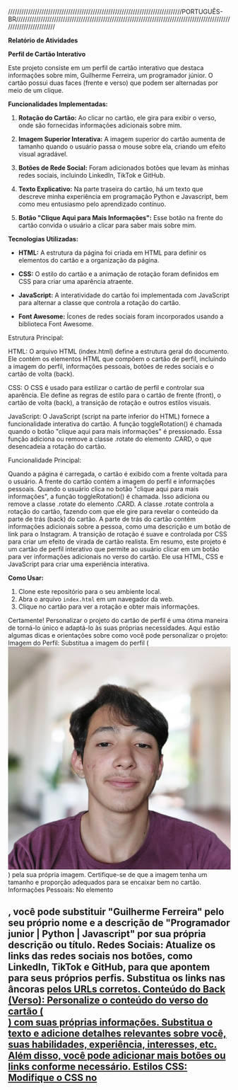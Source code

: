 //////////////////////////////////////////////////////////////////////////////PORTUGUÊS-BR/////////////////////////////////////////////////////////////////////////////////////////////////////////////////////

**Relatório de Atividades**

**Perfil de Cartão Interativo**

Este projeto consiste em um perfil de cartão interativo que destaca informações sobre mim, Guilherme Ferreira, um programador júnior. O cartão possui duas faces (frente e verso) que podem ser alternadas por meio de um clique.

**Funcionalidades Implementadas:**
1. **Rotação do Cartão:** Ao clicar no cartão, ele gira para exibir o verso, onde são fornecidas informações adicionais sobre mim.

2. **Imagem Superior Interativa:** A imagem superior do cartão aumenta de tamanho quando o usuário passa o mouse sobre ela, criando um efeito visual agradável.

3. **Botões de Rede Social:** Foram adicionados botões que levam às minhas redes sociais, incluindo LinkedIn, TikTok e GitHub.

4. **Texto Explicativo:** Na parte traseira do cartão, há um texto que descreve minha experiência em programação Python e Javascript, bem como meu entusiasmo pelo aprendizado contínuo.

5. **Botão "Clique Aqui para Mais Informações":** Esse botão na frente do cartão convida o usuário a clicar para saber mais sobre mim.

**Tecnologias Utilizadas:**
- **HTML:** A estrutura da página foi criada em HTML para definir os elementos do cartão e a organização da página.

- **CSS:** O estilo do cartão e a animação de rotação foram definidos em CSS para criar uma aparência atraente.

- **JavaScript:** A interatividade do cartão foi implementada com JavaScript para alternar a classe que controla a rotação do cartão.

- **Font Awesome:** Ícones de redes sociais foram incorporados usando a biblioteca Font Awesome.

Estrutura Principal:

HTML: O arquivo HTML (index.html) define a estrutura geral do documento. Ele contém os elementos HTML que compõem o cartão de perfil, incluindo a imagem do perfil, informações pessoais, botões de redes sociais e o cartão de volta (back).

CSS: O CSS é usado para estilizar o cartão de perfil e controlar sua aparência. Ele define as regras de estilo para o cartão de frente (front), o cartão de volta (back), a transição de rotação e outros estilos visuais.

JavaScript: O JavaScript (script na parte inferior do HTML) fornece a funcionalidade interativa do cartão. A função toggleRotation() é chamada quando o botão "clique aqui para mais informações" é pressionado. Essa função adiciona ou remove a classe .rotate do elemento .CARD, o que desencadeia a rotação do cartão.

Funcionalidade Principal:

Quando a página é carregada, o cartão é exibido com a frente voltada para o usuário. A frente do cartão contém a imagem do perfil e informações pessoais.
Quando o usuário clica no botão "clique aqui para mais informações", a função toggleRotation() é chamada. Isso adiciona ou remove a classe .rotate do elemento .CARD.
A classe .rotate controla a rotação do cartão, fazendo com que ele gire para revelar o conteúdo da parte de trás (back) do cartão.
A parte de trás do cartão contém informações adicionais sobre a pessoa, como uma descrição e um botão de link para o Instagram.
A transição de rotação é suave e controlada por CSS para criar um efeito de virada de cartão realista.
Em resumo, este projeto é um cartão de perfil interativo que permite ao usuário clicar em um botão para ver informações adicionais no verso do cartão. Ele usa HTML, CSS e JavaScript para criar uma experiência interativa.

**Como Usar:**
1. Clone este repositório para o seu ambiente local.
2. Abra o arquivo `index.html` em um navegador da web.
3. Clique no cartão para ver a rotação e obter mais informações.

Certamente! Personalizar o projeto do cartão de perfil é uma ótima maneira de torná-lo único e adaptá-lo às suas próprias necessidades. Aqui estão algumas dicas e orientações sobre como você pode personalizar o projeto:
Imagem do Perfil: Substitua a imagem do perfil (<img src="2eu.jpg">) pela sua própria imagem. Certifique-se de que a imagem tenha um tamanho e proporção adequados para se encaixar bem no cartão.
Informações Pessoais: No elemento <h2>, você pode substituir "Guilherme Ferreira" pelo seu próprio nome e a descrição de "Programador junior | Python | Javascript" por sua própria descrição ou título.
Redes Sociais: Atualize os links das redes sociais nos botões, como LinkedIn, TikTok e GitHub, para que apontem para seus próprios perfis. Substitua os links nas âncoras <a href="#"> pelos URLs corretos.
Conteúdo do Back (Verso): Personalize o conteúdo do verso do cartão (<div class="back">) com suas próprias informações. Substitua o texto e adicione detalhes relevantes sobre você, suas habilidades, experiência, interesses, etc. Além disso, você pode adicionar mais botões ou links conforme necessário.
Estilos CSS: Modifique o CSS no <style> para personalizar as cores, fontes, tamanhos e estilos do texto, botões e outros elementos. Isso permitirá que você adapte a aparência do cartão ao seu gosto pessoal.
Tamanho do Cartão: Você pode ajustar o tamanho do cartão alterando as propriedades de largura e altura em .CARD e .imgBx, bem como a altura máxima no estado de hover.
Outras Personalizações: Sinta-se à vontade para adicionar outros elementos, como ícones, imagens de fundo, animações ou quaisquer outros elementos visuais que desejar.
Comentários: Se quiser manter uma referência sobre as modificações que fez, adicione comentários em seu código para que você ou outras pessoas possam entender facilmente as alterações feitas.

Lembre-se de que a chave para a personalização é adaptar o projeto de acordo com suas próprias preferências e necessidades. Experimente diferentes estilos e elementos até que o cartão de perfil represente da melhor forma quem você é ou o que deseja destacar.

**Créditos:**
Este projeto foi criado como uma demonstração de habilidades de programação e design. Sinta-se à vontade para explorar e personalizar conforme desejado. Agradeço aos criadores dos seguintes tutoriais que me ajudaram no desenvolvimento deste projeto:

- [Tutorial 1](https://www.youtube.com/watch?v=kdF9fdA4vtU)
- [Tutorial 2](https://www.youtube.com/watch?v=daAVTmsMXeI)

Por favor, ao usar este código como inspiração, certifique-se de fornecer os créditos apropriados.

## Licença

Este projeto está licenciado sob a [Licença MIT](LICENSE).
////////////////////////////////////////////////////////////////////////////////////////////////////////////////English//////////////////////////////////////////////////////////////////////////////////////////////////////////////////////////////////
**Activity Report**

**Interactive Profile Card**

This project consists of an interactive profile card that highlights information about me, Guilherme Ferreira, a junior programmer. The card has two sides (front and back) that can be toggled with a click.

**Implemented Features:**
1. **Card Rotation:** Clicking on the card causes it to flip to display the back, where additional information about me is provided.

2. **Interactive Top Image:** The top image of the card enlarges when the user hovers over it, creating a pleasing visual effect.

3. **Social Media Buttons:** Buttons leading to my social media profiles, including LinkedIn, TikTok, and GitHub, have been added.

4. **Explanatory Text:** On the back of the card, there is text describing my experience in Python and JavaScript programming, as well as my enthusiasm for continuous learning.

5. **"Click Here for More Information" Button:** This button on the front of the card invites the user to click for more information about me.

**Technologies Used:**
- **HTML:** The page structure was created in HTML to define the card's elements and page layout.

- **CSS:** CSS was used to style the card and control its appearance, including the rotation animation.

- **JavaScript:** JavaScript was used to implement card interactivity by toggling the class that controls card rotation.

- **Font Awesome:** Social media icons were incorporated using the Font Awesome library.

Main Structure:

HTML: The HTML file (index.html) defines the overall document structure. It contains the HTML elements that make up the profile card, including the profile image, personal information, social media buttons, and the card's back.

CSS: CSS is used to style the profile card and control its appearance. It defines styling rules for the front and back of the card, rotation transition, and other visual styles.

JavaScript: JavaScript (script at the bottom of the HTML) provides the interactive functionality of the card. The `toggleRotation()` function is called when the "click here for more information" button is pressed. This function adds or removes the `.rotate` class from the `.CARD` element, triggering the card's rotation.

Key Functionality:

- When the page loads, the card is displayed with the front facing the user. The front of the card contains the profile image and personal information.
- When the user clicks the "click here for more information" button, the `toggleRotation()` function is called. This adds or removes the `.rotate` class from the `.CARD` element.
- The `.rotate` class controls the card's rotation, causing it to flip to reveal the content on the back of the card.
- The back of the card contains additional information about the person, such as a description and a link button to Instagram.
- The rotation transition is smooth and controlled by CSS to create a realistic card flip effect.

In summary, this project is an interactive profile card that allows users to click a button to view additional information on the card's back. It uses HTML, CSS, and JavaScript to create an interactive experience.

**How to Use:**
1. Clone this repository to your local environment.
2. Open the `index.html` file in a web browser.
3. Click on the card to see the rotation and get more information.

Certainly! Customizing the profile card project is a great way to make it unique and tailor it to your own needs. Here are some tips and guidelines on how you can customize the project:
Profile Image: Replace the profile image (`<img src="2eu.jpg">`) with your own image. Make sure the image has an appropriate size and aspect ratio to fit well on the card.
Personal Information: In the `<h2>` element, you can replace "Guilherme Ferreira" with your own name and the description of "Junior Programmer | Python | JavaScript" with your own description or title.
Social Media: Update the social media links on the buttons, such as LinkedIn, TikTok, and GitHub, to point to your own profiles. Replace the links in the `<a href="#">` anchors with the correct URLs.
Back Content: Customize the content on the back of the card (`<div class="back">`) with your own information. Replace the text and add relevant details about yourself, your skills, experience, interests, etc. Additionally, you can add more buttons or links as needed.
CSS Styles: Modify the CSS in the `<style>` to customize the colors, fonts, sizes, and styles of text, buttons, and other elements. This will allow you to adapt the card's appearance to your personal preferences.
Card Size: You can adjust the card's size by changing the width and height properties in `.CARD` and `.imgBx`, as well as the maximum height in the hover state.
Other Customizations: Feel free to add other elements, such as icons, background images, animations, or any other visual elements you desire.
Comments: If you want to keep a reference of the modifications you've made, add comments in your code so that you or others can easily understand the changes made.

Remember that the key to customization is to tailor the project to your own preferences and needs. Experiment with different styles and elements until the profile card represents who you are or what you want to highlight.

**Credits:**
This project was created as a demonstration of programming and design skills. Feel free to explore and customize it as desired. I would like to thank the creators of the following tutorials that helped me in the development of this project:

- [Tutorial 1](https://www.youtube.com/watch?v=kdF9fdA4vtU)
- [Tutorial 2](https://www.youtube.com/watch?v=daAVTmsMXeI)

Please, when using this code as inspiration, be sure to provide appropriate credits.

## License

This project is licensed under the [MIT License](LICENSE).
